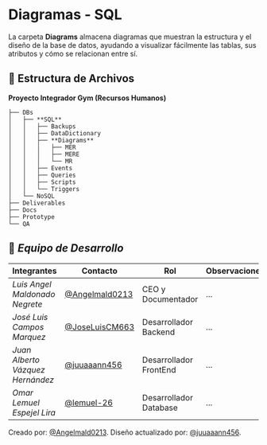 # Diagramas - SQL

La carpeta **Diagrams** almacena diagramas que muestran la estructura y el diseño de la base de datos, ayudando a visualizar fácilmente las tablas, sus atributos y cómo se relacionan entre sí.

## 📁 **Estructura de Archivos**
**Proyecto Integrador Gym (Recursos Humanos)**

```plaintext
├── DBs
│   ├── **SQL**
│   │   ├── Backups
│   │   ├── DataDictionary
│   │   ├── **Diagrams**
│   │   │   ├── MER
│   │   │   ├── MERE
│   │   │   └── MR
│   │   ├── Events
│   │   ├── Queries
│   │   ├── Scripts
│   │   └── Triggers
│   └── NoSQL
├── Deliverables
├── Docs
├── Prototype
└── QA
```
## 👥 *Equipo de Desarrollo*

| Integrantes                   | Contacto                                                   | Rol                      | Observaciones |
| ----------------------------- | ---------------------------------------------------------- | ------------------------ | ------------- |
| *Luis Angel Maldonado Negrete*    | [@Angelmald0213](https://github.com/Angelmald0213)                     | CEO y Documentador | ...           |
| *José Luis Campos Marquez* | [@JoseLuisCM663](https://github.com/JoseLuisCM663)             | Desarrollador Backend             | ...           |
| *Juan Alberto Vázquez Hernández*   | [@juuaaann456](https://github.com/MRVargas19)               | Desarrollador FrontEnd             | ...           |
| *Omar Lemuel Espejel Lira* | [@lemuel-26](https://github.com/lemuel-26) | Desarrollador Database   | ...           |


Creado por: [@Angelmald0213](https://github.com/Angelmald0213).
Diseño actualizado por: [@juuaaann456](https://github.com/juuaaann456). 

